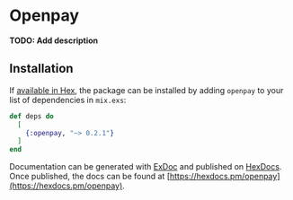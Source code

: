 # Openpay

**TODO: Add description**

## Installation

If [available in Hex](https://hex.pm/docs/publish), the package can be installed
by adding `openpay` to your list of dependencies in `mix.exs`:

```elixir
def deps do
  [
    {:openpay, "~> 0.2.1"}
  ]
end
```

Documentation can be generated with [ExDoc](https://github.com/elixir-lang/ex_doc)
and published on [HexDocs](https://hexdocs.pm). Once published, the docs can
be found at [https://hexdocs.pm/openpay](https://hexdocs.pm/openpay).

